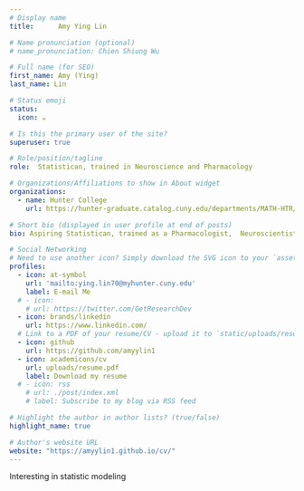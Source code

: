 ```yaml
---
# Display name
title:      Amy Ying Lin 

# Name pronunciation (optional)
# name_pronunciation: Chien Shiung Wu

# Full name (for SEO)
first_name: Amy (Ying)
last_name: Lin 

# Status emoji
status:
  icon: ☕️

# Is this the primary user of the site?
superuser: true

# Role/position/tagline
role:  Statistican, trained in Neuroscience and Pharmacology

# Organizations/Affiliations to show in About widget
organizations:
  - name: Hunter College      
    url: https://hunter-graduate.catalog.cuny.edu/departments/MATH-HTR/overview

# Short bio (displayed in user profile at end of posts)
bio: Aspiring Statistican, trained as a Pharmacologist,  Neuroscientist

# Social Networking
# Need to use another icon? Simply download the SVG icon to your `assets/media/icons/` folder.
profiles:
  - icon: at-symbol
    url: 'mailto:ying.lin70@myhunter.cuny.edu'
    label: E-mail Me
  # - icon: 
    # url: https://twitter.com/GetResearchDev
  - icon: brands/linkedin
    url: https://www.linkedin.com/
  # Link to a PDF of your resume/CV - upload it to `static/uploads/resume.pdf`
  - icon: github
    url: https://github.com/amyylin1
  - icon: academicons/cv
    url: uploads/resume.pdf
    label: Download my resume
  # - icon: rss
    # url: ./post/index.xml
    # label: Subscribe to my blog via RSS feed

# Highlight the author in author lists? (true/false)
highlight_name: true

# Author's website URL
website: "https://amyylin1.github.io/cv/"
---
```


Interesting in statistic modeling